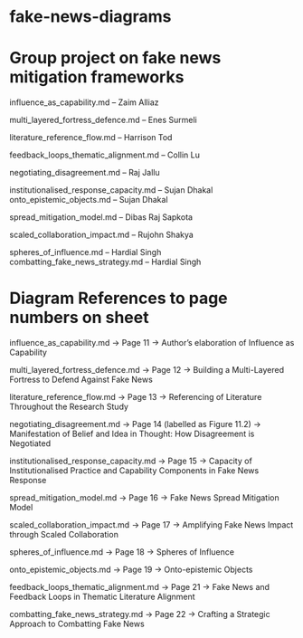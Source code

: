 # fake-news-diagrams
# Group project on fake news mitigation frameworks
influence_as_capability.md             – Zaim Alliaz

multi_layered_fortress_defence.md      – Enes Surmeli 

literature_reference_flow.md           – Harrison Tod  

feedback_loops_thematic_alignment.md   – Collin Lu

negotiating_disagreement.md            – Raj Jallu  

institutionalised_response_capacity.md – Sujan Dhakal  
onto_epistemic_objects.md              – Sujan Dhakal 

spread_mitigation_model.md             – Dibas Raj Sapkota

scaled_collaboration_impact.md         – Rujohn Shakya

spheres_of_influence.md                – Hardial Singh  
combatting_fake_news_strategy.md       – Hardial Singh



# Diagram References to page numbers on sheet
influence_as_capability.md
→ Page 11
→ Author’s elaboration of Influence as Capability

multi_layered_fortress_defence.md
→ Page 12
→ Building a Multi-Layered Fortress to Defend Against Fake News

literature_reference_flow.md
→ Page 13
→ Referencing of Literature Throughout the Research Study

negotiating_disagreement.md
→ Page 14 (labelled as Figure 11.2)
→ Manifestation of Belief and Idea in Thought: How Disagreement is Negotiated

institutionalised_response_capacity.md
→ Page 15
→ Capacity of Institutionalised Practice and Capability Components in Fake News Response

spread_mitigation_model.md
→ Page 16
→ Fake News Spread Mitigation Model

scaled_collaboration_impact.md
→ Page 17
→ Amplifying Fake News Impact through Scaled Collaboration

spheres_of_influence.md
→ Page 18
→ Spheres of Influence

onto_epistemic_objects.md
→ Page 19
→ Onto-epistemic Objects

feedback_loops_thematic_alignment.md
→ Page 21
→ Fake News and Feedback Loops in Thematic Literature Alignment

combatting_fake_news_strategy.md
→ Page 22
→ Crafting a Strategic Approach to Combatting Fake News
